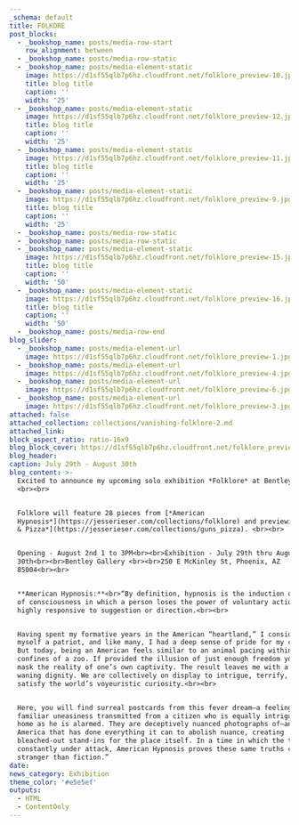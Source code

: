 ```yaml
---
_schema: default
title: FOLKORE
post_blocks:
  - _bookshop_name: posts/media-row-start
    row_alignment: between
  - _bookshop_name: posts/media-row-static
  - _bookshop_name: posts/media-element-static
    image: https://d1sf55qlb7p6hz.cloudfront.net/folklore_preview-10.jpg
    title: blog title
    caption: ''
    width: '25'
  - _bookshop_name: posts/media-element-static
    image: https://d1sf55qlb7p6hz.cloudfront.net/folklore_preview-12.jpg
    title: blog title
    caption: ''
    width: '25'
  - _bookshop_name: posts/media-element-static
    image: https://d1sf55qlb7p6hz.cloudfront.net/folklore_preview-11.jpg
    title: blog title
    caption: ''
    width: '25'
  - _bookshop_name: posts/media-element-static
    image: https://d1sf55qlb7p6hz.cloudfront.net/folklore_preview-9.jpg
    title: blog title
    caption: ''
    width: '25'
  - _bookshop_name: posts/media-row-static
  - _bookshop_name: posts/media-row-static
  - _bookshop_name: posts/media-element-static
    image: https://d1sf55qlb7p6hz.cloudfront.net/folklore_preview-15.jpg
    title: blog title
    caption: ''
    width: '50'
  - _bookshop_name: posts/media-element-static
    image: https://d1sf55qlb7p6hz.cloudfront.net/folklore_preview-16.jpg
    title: blog title
    caption: ''
    width: '50'
  - _bookshop_name: posts/media-row-end
blog_slider:
  - _bookshop_name: posts/media-element-url
    image: https://d1sf55qlb7p6hz.cloudfront.net/folklore_preview-1.jpg
  - _bookshop_name: posts/media-element-url
    image: https://d1sf55qlb7p6hz.cloudfront.net/folklore_preview-4.jpg
  - _bookshop_name: posts/media-element-url
    image: https://d1sf55qlb7p6hz.cloudfront.net/folklore_preview-6.jpg
  - _bookshop_name: posts/media-element-url
    image: https://d1sf55qlb7p6hz.cloudfront.net/folklore_preview-3.jpg
attached: false
attached_collection: collections/vanishing-folklore-2.md
attached_link:
block_aspect_ratio: ratio-16x9
blog_block_cover: https://d1sf55qlb7p6hz.cloudfront.net/folklore_preview-8.jpg
blog_header:
caption: July 29th - August 30th
blog_content: >-
  Excited to announce my upcoming solo exhibition *Folklore* at Bentley Gallery.
  <br><br>


  Folklore will feature 28 pieces from [*American
  Hypnosis*](https://jesserieser.com/collections/folklore) and previewing [*Guns
  & Pizza*](https://jesserieser.com/collections/guns_pizza). <br><br>


  Opening - August 2nd 1 to 3PM<br><br>Exhibition - July 29th thru August
  30th<br><br>Bentley Gallery <br><br>250 E McKinley St, Phoenix, AZ
  85004<br><br>


  **American Hypnosis:**<br>“By definition, hypnosis is the induction of a state
  of consciousness in which a person loses the power of voluntary action and is
  highly responsive to suggestion or direction.<br><br>


  Having spent my formative years in the American “heartland,” I considered
  myself a patriot, and like many, I had a deep sense of pride for my country.
  But today, being an American feels similar to an animal pacing within the
  confines of a zoo. If provided the illusion of just enough freedom you can
  mask the reality of one’s own captivity. The result leaves me with a sense of
  waning dignity. We are collectively on display to intrigue, terrify, and
  satisfy the world’s voyeuristic curiosity.<br><br>


  Here, you will find surreal postcards from this fever dream—a feeling of
  familiar uneasiness transmitted from a citizen who is equally intrigued by his
  home as he is alarmed. They are deceptively nuanced photographs of—and for—an
  America that has done everything it can to abolish nuance, creating
  bleached-out stand-ins for the place itself. In a time in which the truth is
  constantly under attack, American Hypnosis proves these same truths can be
  stranger than fiction.”
date:
news_category: Exhibition
theme_color: '#e5e5ef'
outputs:
  - HTML
  - ContentOnly
---
```

